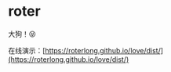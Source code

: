 # roter

大狗！😝

在线演示：[https://roterlong.github.io/love/dist/](https://roterlong.github.io/love/dist/)
